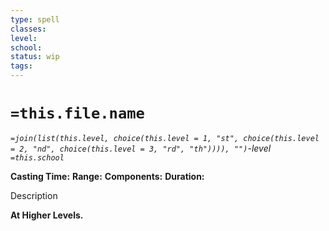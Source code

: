 ```yaml
---
type: spell
classes:
level: 
school: 
status: wip
tags:
---
```

# `=this.file.name`
*`=join(list(this.level, choice(this.level = 1, "st", choice(this.level = 2, "nd", choice(this.level = 3, "rd", "th")))), "")`-level `=this.school`*

**Casting Time:** 
**Range:** 
**Components:** 
**Duration:** 

Description

**At Higher Levels.** 
